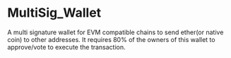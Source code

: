 # MultiSig_Wallet
A multi signature wallet for EVM compatible chains to send ether(or native coin) to other addresses. It requires 80% of the owners of this wallet to approve/vote to execute the transaction. 
